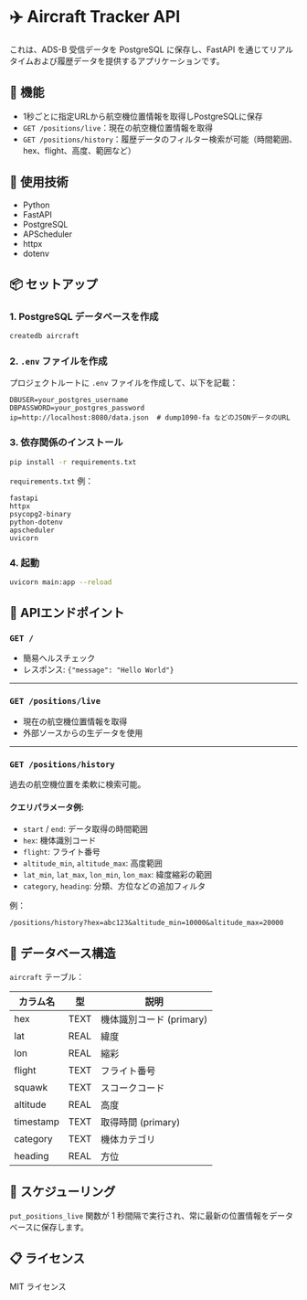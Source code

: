 # ✈️ Aircraft Tracker API

これは、ADS-B 受信データを PostgreSQL に保存し、FastAPI を通じてリアルタイムおよび履歴データを提供するアプリケーションです。

## 🚀 機能

* 1秒ごとに指定URLから航空機位置情報を取得しPostgreSQLに保存
* `GET /positions/live`：現在の航空機位置情報を取得
* `GET /positions/history`：履歴データのフィルター検索が可能（時間範囲、hex、flight、高度、範囲など）

## 🧱 使用技術

* Python
* FastAPI
* PostgreSQL
* APScheduler
* httpx
* dotenv

## 📦 セットアップ

### 1. PostgreSQL データベースを作成

```bash
createdb aircraft
```

### 2. `.env` ファイルを作成

プロジェクトルートに `.env` ファイルを作成して、以下を記載：

```env
DBUSER=your_postgres_username
DBPASSWORD=your_postgres_password
ip=http://localhost:8080/data.json  # dump1090-fa などのJSONデータのURL
```

### 3. 依存関係のインストール

```bash
pip install -r requirements.txt
```

`requirements.txt` 例：

```
fastapi
httpx
psycopg2-binary
python-dotenv
apscheduler
uvicorn
```

### 4. 起動

```bash
uvicorn main:app --reload
```

## 📡 APIエンドポイント

### `GET /`

* 簡易ヘルスチェック
* レスポンス: `{"message": "Hello World"}`

---

### `GET /positions/live`

* 現在の航空機位置情報を取得
* 外部ソースからの生データを使用

---

### `GET /positions/history`

過去の航空機位置を柔軟に検索可能。

#### クエリパラメータ例:

* `start` / `end`: データ取得の時間範囲
* `hex`: 機体識別コード
* `flight`: フライト番号
* `altitude_min`, `altitude_max`: 高度範囲
* `lat_min`, `lat_max`, `lon_min`, `lon_max`: 緯度縮彩の範囲
* `category`, `heading`: 分類、方位などの追加フィルタ

例：

```
/positions/history?hex=abc123&altitude_min=10000&altitude_max=20000
```

## 💠 データベース構造

`aircraft` テーブル：

| カラム名      | 型    | 説明                |
| --------- | ---- | ----------------- |
| hex       | TEXT | 機体識別コード (primary) |
| lat       | REAL | 緯度                |
| lon       | REAL | 縮彩                |
| flight    | TEXT | フライト番号            |
| squawk    | TEXT | スコークコード           |
| altitude  | REAL | 高度                |
| timestamp | TEXT | 取得時間 (primary)    |
| category  | TEXT | 機体カテゴリ            |
| heading   | REAL | 方位                |

## 🔄 スケジューリング

`put_positions_live` 関数が 1 秒間隔で実行され、常に最新の位置情報をデータベースに保存します。

## 📋 ライセンス

MIT ライセンス
